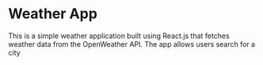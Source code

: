 # Weather App
This is a simple weather application built using React.js that fetches weather data from the OpenWeather API. The app allows users search for a city

